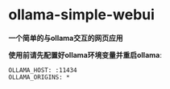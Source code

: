 # ollama-simple-webui
**一个简单的与ollama交互的网页应用**  

**使用前请先配置好ollama环境变量并重启ollama**:
```
OLLAMA_HOST: :11434  
OLLAMA_ORIGINS: *
```